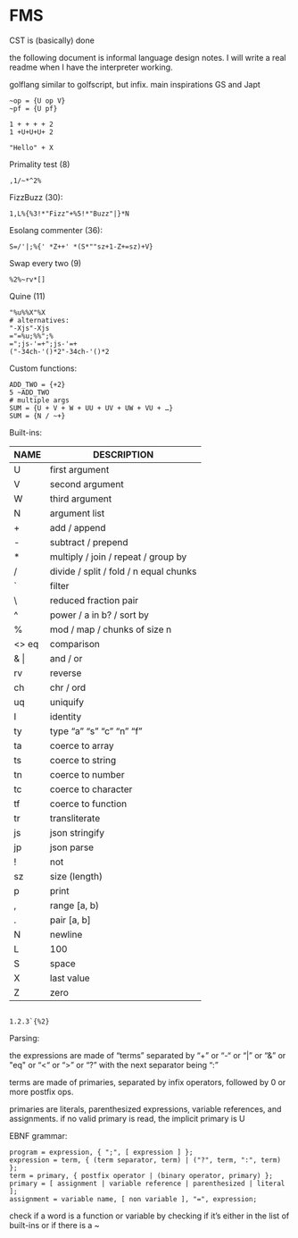 # FMS

CST is (basically) done

the following document is informal language design notes.
I will write a real readme when I have the interpreter working.

golflang similar to golfscript, but infix.
main inspirations GS and Japt

```
~op = {U op V}
~pf = {U pf}
```

```
1 + + + + 2
1 +U+U+U+ 2
```

```
"Hello" + X

```

Primality test (8)

```
,1/~*^2%
```

FizzBuzz (30):

```
1,L%{%3!*"Fizz"+%5!*"Buzz"|}*N
```

Esolang commenter (36):

```
S=/'|;%{' *Z++' *(S*""sz+1-Z+=sz)+V}
```

Swap every two (9)

```
%2%~rv*[]
```

Quine (11)

```
"%u%%X"%X
# alternatives:
"-Xjs"-Xjs
="=%u;%%";%
=";js-'=+";js-'=+
("-34ch-'()*2"-34ch-'()*2
```

Custom functions:

```
ADD_TWO = {+2}
5 ~ADD_TWO
# multiple args
SUM = {U + V + W + UU + UV + UW + VU + …}
SUM = {N / ~+}
```

Built-ins:

<!-- prettier-ignore-start -->
| NAME  | DESCRIPTION                            |
|-------|----------------------------------------|
| U     | first argument                         |
| V     | second argument                        |
| W     | third argument                         |
| N     | argument list                          |
| +     | add / append                           |
| -     | subtract / prepend                     |
| \*    | multiply / join / repeat / group by    |
| /     | divide / split / fold / n equal chunks |
| \`    | filter                                 |
| \\    | reduced fraction pair                  |
| ^     | power / a in b? / sort by              |
| %     | mod / map / chunks of size n           |
| <> eq | comparison                             |
| & \|  | and / or                               |
| rv    | reverse                                |
| ch    | chr / ord                              |
| uq    | uniquify                               |
| I     | identity                               |
| ty    | type “a” “s” “c” “n” “f”               |
| ta    | coerce to array                        |
| ts    | coerce to string                       |
| tn    | coerce to number                       |
| tc    | coerce to character                    |
| tf    | coerce to function                     |
| tr    | transliterate                          |
| js    | json stringify                         |
| jp    | json parse                             |
| !     | not                                    |
| sz    | size (length)                          |
| p     | print                                  |
| ,     | range [a, b)                           |
| .     | pair [a, b]                            |
| N     | newline                                |
| L     | 100                                    |
| S     | space                                  |
| X     | last value                             |
| Z     | zero                                   |

<!-- prettier-ignore-end -->

```

1.2.3`{%2}

```

Parsing:

the expressions are made of “terms” separated by “+” or “-“ or “|” or “&” or "eq" or “<“ or “>” or “?” with the next separator being “:”

terms are made of primaries, separated by infix operators, followed by 0 or more postfix ops.

primaries are literals, parenthesized expressions, variable references, and assignments. if no valid primary is read, the implicit primary is U

EBNF grammar:

```
program = expression, { ";", [ expression ] };
expression = term, { (term separator, term) | ("?", term, ":", term) };
term = primary, { postfix operator | (binary operator, primary) };
primary = [ assignment | variable reference | parenthesized | literal ];
assignment = variable name, [ non variable ], "=", expression;
```

check if a word is a function or variable by checking if it’s either in the list of built-ins or if there is a ~
